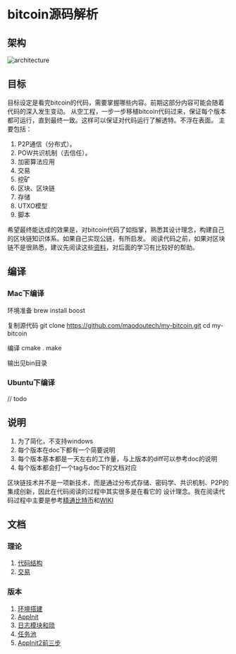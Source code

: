 # bitcoin源码解析

## 架构
![architecture](https://github.com/maodoutech/my-bitcoin/blob/master/res/architecture.png)

## 目标
目标设定是看完bitcoin的代码，需要掌握哪些内容。前期这部分内容可能会随着代码的深入发生变动。
从空工程，一步一步移植bitcoin代码过来，保证每个版本都可运行，直到最终一致。这样可以保证对代码运行了解透特。不浮在表面。
主要包括：
1.	P2P通信（分布式）。
2.	POW共识机制（去信任）。
3.	加密算法应用
4.	交易
5.	挖矿
6.	区块、区块链
7.	存储
8.	UTXO模型
9.	脚本

希望最终能达成的效果是，对bitcoin代码了如指掌，熟悉其设计理念，构建自己的区块链知识体系。如果自己实现公链，有所启发。
阅读代码之前，如果对区块链不是很熟悉，建议先阅读这些[资料](https://github.com/maodoutech/my-bitcoin/tree/master/doc/res.md)，对后面的学习有比较好的帮助。

## 编译
### Mac下编译
环境准备
brew install boost

复制源代码
git clone https://github.com/maodoutech/my-bitcoin.git
cd my-bitcoin

编译
cmake .
make

输出见bin目录

### Ubuntu下编译
// todo

## 说明
1. 为了简化，不支持windows
2. 每个版本在doc下都有一个简要说明
3. 每个版本基本都是一天左右的工作量，与上版本的diff可以参考doc的说明
4. 每个版本都会打一个tag与doc下的文档对应

区块链技术并不是一项新技术，而是通过分布式存储、密码学、共识机制、P2P的集成创新，因此在代码阅读的过程中其实很多是在看它的
设计理念。我在阅读代码过程中主要是参考[精通比特币](http://book.8btc.com/masterbitcoin2cn)和[WIKI](https://en.bitcoin.it/wiki/Main_Page)

## 文档

### 理论
1. [代码结构](https://github.com/maodoutech/my-bitcoin/tree/master/doc/overview.md)
2. [交易](https://github.com/maodoutech/my-bitcoin/tree/master/doc/theory_transaction.md)

### 版本

1. [环境搭建](https://github.com/maodoutech/my-bitcoin/blob/master/doc/v1.md)
2. [AppInit](https://github.com/maodoutech/my-bitcoin/blob/master/doc/v2.md)
3. [日志模块和琐](https://github.com/maodoutech/my-bitcoin/blob/master/doc/v3.md)
4. [任务池](https://github.com/maodoutech/my-bitcoin/blob/master/doc/v4.md)
5. [AppInit2前三步](https://github.com/maodoutech/my-bitcoin/blob/master/doc/v5.md)
